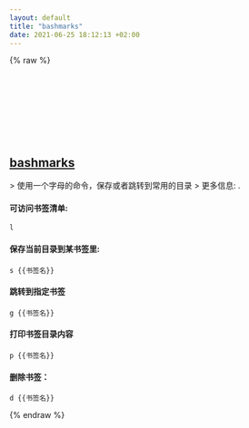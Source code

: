 ```yaml
---
layout: default
title: "bashmarks"
date: 2021-06-25 18:12:13 +02:00
---
```

{% raw %}
<h2 id="bashmarks">
  <a href="/zh/common/bashmarks.html">bashmarks</a> <a href="#bashmarks"><svg class="icon">
    <use href="/assets/images/unicode_sprite.svg#link" />
  </svg></a>
</h2>
> 使用一个字母的命令，保存或者跳转到常用的目录
> 更多信息: <https://github.com/huyng/bashmarks>.

#### 可访问书签清单:
```shell
l
```
#### 保存当前目录到某书签里:
```shell
s {{书签名}}
```
#### 跳转到指定书签
```shell
g {{书签名}}
```
#### 打印书签目录内容
```shell
p {{书签名}}
```
#### 删除书签：
```shell
d {{书签名}}
```
{% endraw %}